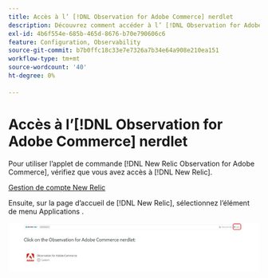 ```yaml
---
title: Accès à l’ [!DNL Observation for Adobe Commerce] nerdlet
description: Découvrez comment accéder à l’ [!DNL Observation for Adobe Commerce] .
exl-id: 4b6f554e-685b-465d-8676-b70e790606c6
feature: Configuration, Observability
source-git-commit: b7b0ffc18c33e7e7326a7b34e64a908e210ea151
workflow-type: tm+mt
source-wordcount: '40'
ht-degree: 0%

---
```


# Accès à l’[!DNL Observation for Adobe Commerce] nerdlet

Pour utiliser l’applet de commande [!DNL New Relic Observation for Adobe Commerce], vérifiez que vous avez accès à [!DNL New Relic].

[Gestion de compte New Relic](https://experienceleague.adobe.com/fr/docs/commerce-on-cloud/user-guide/monitor/new-relic/account-management)

Ensuite, sur la page d’accueil de [!DNL New Relic], sélectionnez l’élément de menu Applications .

![Page d&#39;accueil de New Relic](../../assets/tools/observation-for-adobe-commerce/new-relic-homepage.jpeg)
